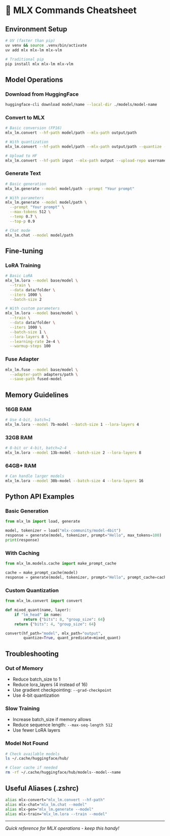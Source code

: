 # 🚀 MLX Commands Cheatsheet

## Environment Setup
```bash
# UV (faster than pip)
uv venv && source .venv/bin/activate
uv add mlx mlx-lm mlx-vlm

# Traditional pip
pip install mlx mlx-lm mlx-vlm
```

## Model Operations

### Download from HuggingFace
```bash
huggingface-cli download model/name --local-dir ./models/model-name
```

### Convert to MLX
```bash
# Basic conversion (FP16)
mlx_lm.convert --hf-path model/path --mlx-path output/path

# With quantization
mlx_lm.convert --hf-path model/path --mlx-path output/path --quantize --q-bits 4 --q-group-size 64

# Upload to HF
mlx_lm.convert --hf-path input --mlx-path output --upload-repo username/model-name
```

### Generate Text
```bash
# Basic generation
mlx_lm.generate --model model/path --prompt "Your prompt"

# With parameters
mlx_lm.generate --model model/path \
  --prompt "Your prompt" \
  --max-tokens 512 \
  --temp 0.7 \
  --top-p 0.9

# Chat mode
mlx_lm.chat --model model/path
```

## Fine-tuning

### LoRA Training
```bash
# Basic LoRA
mlx_lm.lora --model base/model \
  --train \
  --data data/folder \
  --iters 1000 \
  --batch-size 2

# With custom parameters
mlx_lm.lora --model base/model \
  --train \
  --data data/folder \
  --iters 1000 \
  --batch-size 1 \
  --lora-layers 8 \
  --learning-rate 2e-4 \
  --warmup-steps 100
```

### Fuse Adapter
```bash
mlx_lm.fuse --model base/model \
  --adapter-path adapters/path \
  --save-path fused-model
```

## Memory Guidelines

### 16GB RAM
```bash
# Use 4-bit, batch=1
mlx_lm.lora --model 7b-model --batch-size 1 --lora-layers 4
```

### 32GB RAM
```bash
# 8-bit or 4-bit, batch=2-4
mlx_lm.lora --model 13b-model --batch-size 2 --lora-layers 8
```

### 64GB+ RAM
```bash
# Can handle larger models
mlx_lm.lora --model 30b-model --batch-size 4 --lora-layers 16
```

## Python API Examples

### Basic Generation
```python
from mlx_lm import load, generate

model, tokenizer = load("mlx-community/model-4bit")
response = generate(model, tokenizer, prompt="Hello", max_tokens=100)
print(response)
```

### With Caching
```python
from mlx_lm.models.cache import make_prompt_cache

cache = make_prompt_cache(model)
response = generate(model, tokenizer, prompt="Hello", prompt_cache=cache)
```

### Custom Quantization
```python
from mlx_lm.convert import convert

def mixed_quant(name, layer):
    if "lm_head" in name:
        return {"bits": 8, "group_size": 64}
    return {"bits": 4, "group_size": 64}

convert(hf_path="model", mlx_path="output", 
        quantize=True, quant_predicate=mixed_quant)
```

## Troubleshooting

### Out of Memory
- Reduce batch_size to 1
- Reduce lora_layers (4 instead of 16)
- Use gradient checkpointing: `--grad-checkpoint`
- Use 4-bit quantization

### Slow Training
- Increase batch_size if memory allows
- Reduce sequence length: `--max-seq-length 512`
- Use fewer LoRA layers

### Model Not Found
```bash
# Check available models
ls ~/.cache/huggingface/hub/

# Clear cache if needed
rm -rf ~/.cache/huggingface/hub/models--model--name
```

## Useful Aliases (.zshrc)
```bash
alias mlx-convert="mlx_lm.convert --hf-path"
alias mlx-chat="mlx_lm.chat --model"
alias mlx-gen="mlx_lm.generate --model"
alias mlx-train="mlx_lm.lora --train --model"
```

---
*Quick reference for MLX operations - keep this handy!*